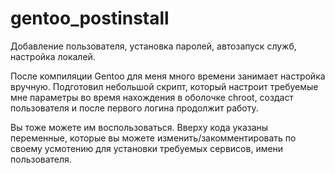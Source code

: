# gentoo_postinstall
Добавление пользователя, установка паролей, автозапуск служб, настройка локалей.


После компиляции Gentoo для меня много времени занимает настройка вручную.
Подготовил небольшой скрипт, который настроит требуемые мне параметры во время нахождения в оболочке chroot, создаст пользователя и после первого логина продолжит работу.


Вы тоже можете им воспользоваться. Вверху кода указаны переменные, которые вы можете изменить/закомментировать по своему усмотению для установки требуемых сервисов, имени пользователя.


